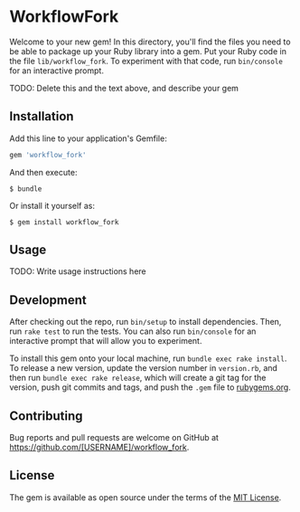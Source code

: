 # WorkflowFork

Welcome to your new gem! In this directory, you'll find the files you need to be able to package up your Ruby library into a gem. Put your Ruby code in the file `lib/workflow_fork`. To experiment with that code, run `bin/console` for an interactive prompt.

TODO: Delete this and the text above, and describe your gem

## Installation

Add this line to your application's Gemfile:

```ruby
gem 'workflow_fork'
```

And then execute:

    $ bundle

Or install it yourself as:

    $ gem install workflow_fork

## Usage

TODO: Write usage instructions here

## Development

After checking out the repo, run `bin/setup` to install dependencies. Then, run `rake test` to run the tests. You can also run `bin/console` for an interactive prompt that will allow you to experiment.

To install this gem onto your local machine, run `bundle exec rake install`. To release a new version, update the version number in `version.rb`, and then run `bundle exec rake release`, which will create a git tag for the version, push git commits and tags, and push the `.gem` file to [rubygems.org](https://rubygems.org).

## Contributing

Bug reports and pull requests are welcome on GitHub at https://github.com/[USERNAME]/workflow_fork.


## License

The gem is available as open source under the terms of the [MIT License](http://opensource.org/licenses/MIT).

